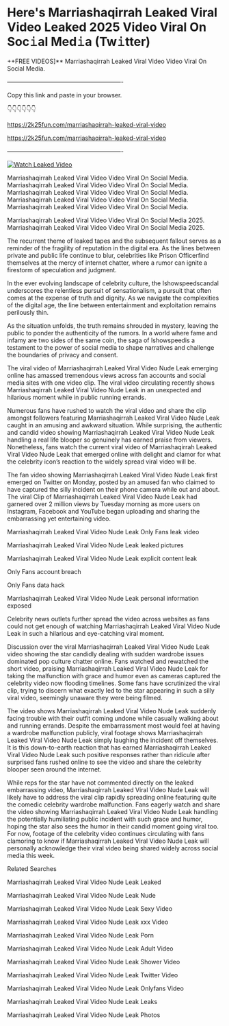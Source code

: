 # Here's Marriashaqirrah Leaked Viral Video Leaked 2025 Video Viral On Soc𝚒al Med𝚒a (Tw𝚒tter)

++FREE VIDEOS]** Marriashaqirrah Leaked Viral Video Video Viral On Social Media.

———————————————————-

Copy this link and paste in your browser.

👇👇👇👇👇👇

https://2k25fun.com/marriashaqirrah-leaked-viral-video

https://2k25fun.com/marriashaqirrah-leaked-viral-video

———————————————————-

[![Watch Leaked Video](https://miro.medium.com/v2/resize:fit:828/format:webp/1*cilzJN44JGOrTw9NJCrNHA.gif "Watch Leaked Video")](https://2k25fun.com/marriashaqirrah-leaked-viral-video)

Marriashaqirrah Leaked Viral Video Video Viral On Social Media. Marriashaqirrah Leaked Viral Video Video Viral On Social Media. Marriashaqirrah Leaked Viral Video Video Viral On Social Media. Marriashaqirrah Leaked Viral Video Video Viral On Social Media. Marriashaqirrah Leaked Viral Video Video Viral On Social Media.

Marriashaqirrah Leaked Viral Video Video Viral On Social Media 2025. Marriashaqirrah Leaked Viral Video Video Viral On Social Media 2025.

The recurrent theme of leaked tapes and the subsequent fallout serves as a reminder of the fragility of reputation in the digital era. As the lines between private and public life continue to blur, celebrities like Prison Officerfind themselves at the mercy of internet chatter, where a rumor can ignite a firestorm of speculation and judgment.

In the ever evolving landscape of celebrity culture, the Ishowspeedscandal underscores the relentless pursuit of sensationalism, a pursuit that often comes at the expense of truth and dignity. As we navigate the complexities of the digital age, the line between entertainment and exploitation remains perilously thin.

As the situation unfolds, the truth remains shrouded in mystery, leaving the public to ponder the authenticity of the rumors. In a world where fame and infamy are two sides of the same coin, the saga of Ishowspeedis a testament to the power of social media to shape narratives and challenge the boundaries of privacy and consent.

The viral video of Marriashaqirrah Leaked Viral Video Nude Leak emerging online has amassed tremendous views across fan accounts and social media sites with one video clip. The viral video circulating recently shows Marriashaqirrah Leaked Viral Video Nude Leak in an unexpected and hilarious moment while in public running errands.

Numerous fans have rushed to watch the viral video and share the clip amongst followers featuring Marriashaqirrah Leaked Viral Video Nude Leak caught in an amusing and awkward situation. While surprising, the authentic and candid video showing Marriashaqirrah Leaked Viral Video Nude Leak handling a real life blooper so genuinely has earned praise from viewers. Nonetheless, fans watch the current viral video of Marriashaqirrah Leaked Viral Video Nude Leak that emerged online with delight and clamor for what the celebrity icon’s reaction to the widely spread viral video will be.

The fan video showing Marriashaqirrah Leaked Viral Video Nude Leak first emerged on Twitter on Monday, posted by an amused fan who claimed to have captured the silly incident on their phone camera while out and about. The viral Clip of Marriashaqirrah Leaked Viral Video Nude Leak had garnered over 2 million views by Tuesday morning as more users on Instagram, Facebook and YouTube began uploading and sharing the embarrassing yet entertaining video.

Marriashaqirrah Leaked Viral Video Nude Leak Only Fans leak video

Marriashaqirrah Leaked Viral Video Nude Leak leaked pictures

Marriashaqirrah Leaked Viral Video Nude Leak explicit content leak

Only Fans account breach

Only Fans data hack

Marriashaqirrah Leaked Viral Video Nude Leak personal information exposed

Celebrity news outlets further spread the video across websites as fans could not get enough of watching Marriashaqirrah Leaked Viral Video Nude Leak in such a hilarious and eye-catching viral moment.

Discussion over the viral Marriashaqirrah Leaked Viral Video Nude Leak video showing the star candidly dealing with sudden wardrobe issues dominated pop culture chatter online. Fans watched and rewatched the short video, praising Marriashaqirrah Leaked Viral Video Nude Leak for taking the malfunction with grace and humor even as cameras captured the celebrity video now flooding timelines. Some fans have scrutinized the viral clip, trying to discern what exactly led to the star appearing in such a silly viral video, seemingly unaware they were being filmed.

The video shows Marriashaqirrah Leaked Viral Video Nude Leak suddenly facing trouble with their outfit coming undone while casually walking about and running errands. Despite the embarrassment most would feel at having a wardrobe malfunction publicly, viral footage shows Marriashaqirrah Leaked Viral Video Nude Leak simply laughing the incident off themselves. It is this down-to-earth reaction that has earned Marriashaqirrah Leaked Viral Video Nude Leak such positive responses rather than ridicule after surprised fans rushed online to see the video and share the celebrity blooper seen around the internet.

While reps for the star have not commented directly on the leaked embarrassing video, Marriashaqirrah Leaked Viral Video Nude Leak will likely have to address the viral clip rapidly spreading online featuring quite the comedic celebrity wardrobe malfunction. Fans eagerly watch and share the video showing Marriashaqirrah Leaked Viral Video Nude Leak handling the potentially humiliating public incident with such grace and humor, hoping the star also sees the humor in their candid moment going viral too. For now, footage of the celebrity video continues circulating with fans clamoring to know if Marriashaqirrah Leaked Viral Video Nude Leak will personally acknowledge their viral video being shared widely across social media this week.

Related Searches

Marriashaqirrah Leaked Viral Video Nude Leak Leaked

Marriashaqirrah Leaked Viral Video Nude Leak Nude

Marriashaqirrah Leaked Viral Video Nude Leak Sexy Video

Marriashaqirrah Leaked Viral Video Nude Leak xxx Video

Marriashaqirrah Leaked Viral Video Nude Leak Porn

Marriashaqirrah Leaked Viral Video Nude Leak Adult Video

Marriashaqirrah Leaked Viral Video Nude Leak Shower Video

Marriashaqirrah Leaked Viral Video Nude Leak Twitter Video

Marriashaqirrah Leaked Viral Video Nude Leak Onlyfans Video

Marriashaqirrah Leaked Viral Video Nude Leak Leaks

Marriashaqirrah Leaked Viral Video Nude Leak Photos